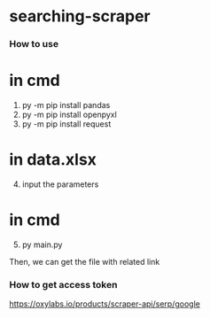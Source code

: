 # searching-scraper

### How to use

# in cmd
1. py -m pip install pandas
2. py -m pip install openpyxl
3. py -m pip install request


# in data.xlsx
4. input the parameters


# in cmd
5. py main.py

Then, we can get the file with related link

### How to get access token

https://oxylabs.io/products/scraper-api/serp/google
